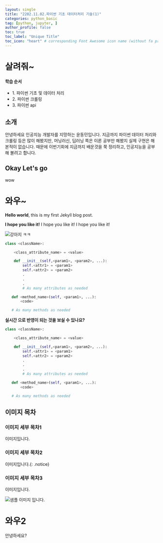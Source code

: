 ```yaml
---
layout: single
title: "2202.11.02.파이썬 기초 데이터처리 기술(1)"
categories: python_basic
tag: [python, jupyter, ]
author_profile: false
toc: true
toc_label: "Unique Title"
toc_icon: "heart" # corresponding Font Awesome icon name (without fa prefix)
---
```


# 살려줘~



<div class="notice--success">
<h4>학습 순서</h4>
<ul>
    <li>1. 파이썬 기초 및 데이터 처리</li>
    <li>2. 파이썬 크롤링</li>
    <li>3. 파이썬 api</li>
</ul>
</div>



## 소개

안녕하세요 인공지능 개발자를 지망하는 윤동민입니다.  지금까지 파이썬 데이터 처리와 크롤링 등은 많이 해봤지만, 머닝러신, 딥러닝 쪽은 이론 공부만 해봤지 실제 구현은 해본적이 없습니다.  때문에 이번기회에 지금까지 배운것을 쭉 정리하고, 인공지능을 공부해 볼려고 합니다.

## Okay Let's go

wow

# 와우~

**Hello world**, this is my first Jekyll blog post.

**I hope you like it!**
I hope you like it!
I hope you like it!

![강아지](C:\yundongmin-github-blog\yundongmin.github.io\yundongmin.github.io\images\2021-05-10-first-posting\강아지.jpg)
ㅋㅋ

```python
class <className>:

    <class_attribute_name> = <value>

    def __init__(self,<param1>, <param2>, ...):
        self.<attr1> = <param1>
        self.<attr2> = <param2>
        .
        .
        .
        # As many attributes as needed

   def <method_name>(self, <param1>, ...):
       <code>

   # As many methods as needed
```

**실시간 으로 반영이 되는 것을 보실 수 있나요?**

```python
class <className>:

    <class_attribute_name> = <value>

    def __init__(self,<param1>, <param2>, ...):
        self.<attr1> = <param1>
        self.<attr2> = <param2>
        .
        .
        .
        # As many attributes as needed

   def <method_name>(self, <param1>, ...):
       <code>

   # As many methods as needed
```

## 이미지 목차

### 이미지 세부 목차1

이미지입니다.

### 이미지 세부 목차2

이미지입니다.{: .notice}

### 이미지 세부 목차3

이미지입니다.

![샘플 이미지 입니다.](https://images.unsplash.com/photo-1579353977828-2a4eab540b9a?ixid=MnwxMjA3fDB8MHxzZWFyY2h8MXx8c2FtcGxlfGVufDB8fDB8fA%3D%3D&ixlib=rb-1.2.1&w=1000&q=80)

# 와우2

안녕하세요?
